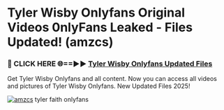 # Tyler Wisby Onlyfans Original Videos 0nlyFans Leaked - Files Updated! (amzcs)

<h3>🔴 CLICK HERE 🌐==►► <a href="https://tinyurl.com/x26r9saj" rel="nofollow">Tyler Wisby Onlyfans Updated Files</a></h3>

Get Tyler Wisby Onlyfans and all content. Now you can access all videos and pictures of Tyler Wisby Onlyfans. New Updated Files 2025!

[![amzcs](https://i.imgur.com/LkgZPqh.gif)](https://tinyurl.com/x26r9saj)
tyler faith onlyfans